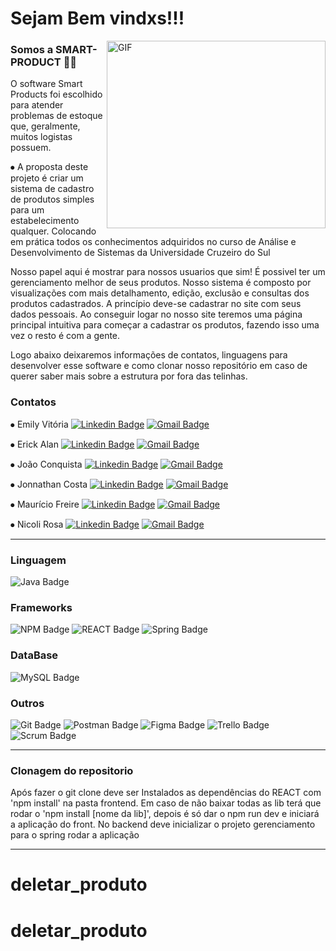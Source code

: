 # Sejam Bem vindxs!!!

<img align="right" alt="GIF" src="https://i.imgur.com/x6a1mIq.gif" width="350" height="300" />

 ### Somos a SMART-PRODUCT 👨‍💻 

<p> O software Smart Products foi escolhido para atender problemas de estoque que, geralmente, muitos logistas possuem.</p>

<p> ⦁	A proposta deste projeto é criar um sistema de cadastro de produtos simples para um estabelecimento qualquer. 
 Colocando em prática todos os conhecimentos adquiridos no curso de Análise e Desenvolvimento de Sistemas da 
 Universidade Cruzeiro do Sul </p>

<p> Nosso papel aqui é mostrar para nossos usuarios que sim! É possivel ter um gerenciamento melhor de seus produtos. 
Nosso sistema é composto por visualizações com mais detalhamento, edição, exclusão e consultas dos produtos cadastrados.
A princípio deve-se cadastrar no site com seus dados pessoais. Ao conseguir logar no nosso site 
teremos uma página principal intuitiva para começar a cadastrar os produtos, fazendo isso uma 
 vez o resto é com a gente.</p>

<p> Logo abaixo deixaremos informações de contatos, linguagens para desenvolver esse software e como clonar nosso 
 repositório em caso de querer saber mais sobre a estrutura por fora das telinhas.</p>

### Contatos
⦁ Emily Vitória 
[![Linkedin Badge](https://img.shields.io/badge/-LinkedIn-blue?style=flat-square&logo=Linkedin&logoColor=white&link=link_do_seu_perfil_no_linkedin)](
https://www.linkedin.com/in/emily-vitoria-ramos-4b4b5820a)
[![Gmail Badge](https://img.shields.io/badge/-Gmail-c14438?style=flat-square&logo=Gmail&logoColor=white&link=mailto:seu_email)](emily.ramos.11.009@gmail.com)

⦁ Erick Alan
[![Linkedin Badge](https://img.shields.io/badge/-LinkedIn-blue?style=flat-square&logo=Linkedin&logoColor=white&link=link_do_seu_perfil_no_linkedin)](
https://www.linkedin.com/in/erick-alan-7bb92b1b4/)
[![Gmail Badge](https://img.shields.io/badge/-Gmail-c14438?style=flat-square&logo=Gmail&logoColor=white&link=mailto:seu_email)](erickalan068@gmail.com)

⦁ João Conquista
[![Linkedin Badge](https://img.shields.io/badge/-LinkedIn-blue?style=flat-square&logo=Linkedin&logoColor=white&link=link_do_seu_perfil_no_linkedin)](
https://www.linkedin.com/in/joão-victor-conquista-97328017b/)
[![Gmail Badge](https://img.shields.io/badge/-Gmail-c14438?style=flat-square&logo=Gmail&logoColor=white&link=mailto:seu_email)](joaoconquistadev@gmail.com)

⦁ Jonnathan Costa
[![Linkedin Badge](https://img.shields.io/badge/-LinkedIn-blue?style=flat-square&logo=Linkedin&logoColor=white&link=link_do_seu_perfil_no_linkedin)](
https://www.linkedin.com/in/jonnathan-costa-362956198/)
[![Gmail Badge](https://img.shields.io/badge/-Gmail-c14438?style=flat-square&logo=Gmail&logoColor=white&link=mailto:seu_email)](jonnathan.costa@outlook.com)

⦁ Maurício Freire
[![Linkedin Badge](https://img.shields.io/badge/-LinkedIn-blue?style=flat-square&logo=Linkedin&logoColor=white&link=link_do_seu_perfil_no_linkedin)](
https://www.linkedin.com/in/maurício-freire/)
[![Gmail Badge](https://img.shields.io/badge/-Gmail-c14438?style=flat-square&logo=Gmail&logoColor=white&link=mailto:seu_email)](mauriciotcg3@gmail.com)

⦁ Nicoli Rosa
[![Linkedin Badge](https://img.shields.io/badge/-LinkedIn-blue?style=flat-square&logo=Linkedin&logoColor=white&link=link_do_seu_perfil_no_linkedin)](
https://www.linkedin.com/in/nicoli-rosa-moraes-17664620a)
[![Gmail Badge](https://img.shields.io/badge/-Gmail-c14438?style=flat-square&logo=Gmail&logoColor=white&link=mailto:seu_email)](Niinarosa71@gmail.com)

---

### Linguagem

 ![Java Badge](https://img.shields.io/badge/Java-ED8B00?style=for-the-badge&logo=java&logoColor=white)

### Frameworks

![NPM Badge](https://img.shields.io/badge/npm-CB3837?style=for-the-badge&logo=npm&logoColor=white)
![REACT Badge](https://img.shields.io/badge/React-20232A?style=for-the-badge&logo=react&logoColor=61DAFB)
![Spring Badge](https://img.shields.io/badge/Spring-6DB33F?style=for-the-badge&logo=spring&logoColor=white)
 
 ### DataBase
 
 ![MySQL Badge](https://img.shields.io/badge/MySQL-0000FF?style=for-the-badge&logo=mysql&logoColor=white)
 
### Outros

 ![Git Badge](https://img.shields.io/badge/Git-F05032?style=for-the-badge&logo=git&logoColor=white)
 ![Postman Badge](https://img.shields.io/badge/Postman-FF6C37?style=for-the-badge&logo=Postman&logoColor=white)
 ![Figma Badge](https://img.shields.io/badge/Figma-F24E1E?style=for-the-badge&logo=figma&logoColor=white)
 ![Trello Badge](https://img.shields.io/badge/Trello-blue?style=for-the-badge&logo=trello&logoColor=white)
 ![Scrum Badge](https://img.shields.io/badge/Scrum-00000F?style=for-the-badge&logo=scrum&logoColor=white)

----

### Clonagem do repositorio


<p> Após fazer o git clone deve ser Instalados as dependências do REACT com 'npm install' na pasta frontend. 
 Em caso de não baixar todas as lib terá que rodar o 'npm install [nome da lib]', depois é só dar o npm run dev
e iniciará a aplicação do front. 
No backend deve inicializar o projeto gerenciamento para o spring rodar a aplicação</p>

----








# deletar_produto
# deletar_produto
